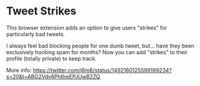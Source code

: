 # Tweet Strikes

This browser extension adds an option to give users "strikes" for particularly bad tweets.

I always feel bad blocking people for one dumb tweet, but... have they been exclusively hocking spam for months? Now you can add "strikes" to their profile (totally private) to keep track.

More info: https://twitter.com/j6m8/status/1492160125599199234?s=20&t=ABG2Vdv6Ph6reEPJUwB2ZQ
